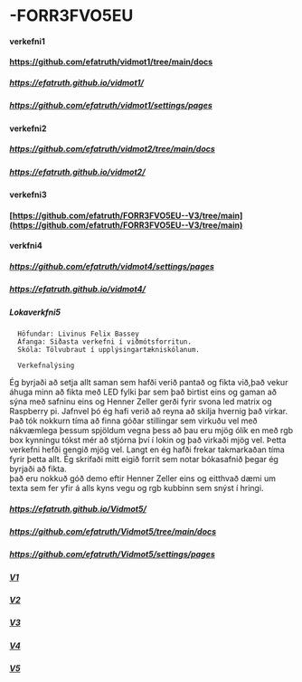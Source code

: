 # -FORR3FVO5EU

#### verkefni1
#### https://github.com/efatruth/vidmot1/tree/main/docs
##### https://efatruth.github.io/vidmot1/
##### https://github.com/efatruth/vidmot1/settings/pages

#### verkefni2
##### https://github.com/efatruth/vidmot2/tree/main/docs
##### https://efatruth.github.io/vidmot2/

#### verkefni3
#### [https://github.com/efatruth/FORR3FVO5EU--V3/tree/main](https://github.com/efatruth/FORR3FVO5EU--V3/tree/main)


#### verkfni4
##### https://github.com/efatruth/vidmot4/settings/pages
##### https://efatruth.github.io/vidmot4/

##### Lokaverkfni5
      Höfundar: Livinus Felix Bassey
      Áfanga: Siðasta verkefni í viðmótsforritun.
      Skóla: Tölvubraut í upplýsingartækniskólanum.

      Verkefnalýsing
Ég byrjaði að setja allt saman sem hafði verið pantað og fikta við,það vekur áhuga minn
        að fikta með LED fylki þar sem það birtist eins og gaman 
        að sýna með safninu eins og
        Henner Zeller gerði fyrir svona led matrix og Raspberry pi. Jafnvel þó ég hafi verið að reyna
        að skilja hvernig það virkar.
 Það tók nokkurn tíma að finna góðar stillingar sem virkuðu vel
        með nákvæmlega þessum spjöldum vegna þess að þau eru mjög ólík en með rgb box kynningu tókst mér
        að stjórna því í lokin og það virkaði mjög vel. Þetta verkefni hefði gengið mjög vel. Langt en ég hafði
        frekar takmarkaðan tíma fyrir þetta allt.
 Ég skrifaði mitt eigið forrit sem notar bókasafnið þegar ég byrjaði að fikta.<br>
        það eru nokkuð góð demo eftir Henner Zeller eins og eitthvað dæmi um texta sem fer yfir á alls kyns vegu
        og rgb kubbinn sem snýst í hringi.




##### https://efatruth.github.io/Vidmot5/
##### https://github.com/efatruth/Vidmot5/tree/main/docs
##### https://github.com/efatruth/Vidmot5/settings/pages

##### [V1](V1)
##### [V2](V2)
##### [V3](V3)
##### [V4](V4)
##### [V5](V5)
